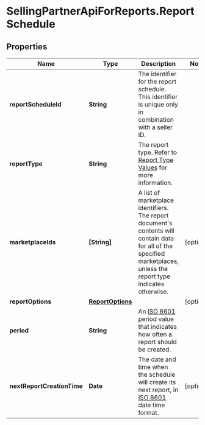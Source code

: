 # SellingPartnerApiForReports.ReportSchedule

## Properties
Name | Type | Description | Notes
------------ | ------------- | ------------- | -------------
**reportScheduleId** | **String** | The identifier for the report schedule. This identifier is unique only in combination with a seller ID. | 
**reportType** | **String** | The report type. Refer to [Report Type Values](https://developer-docs.amazon.com/sp-api/docs/report-type-values) for more information. | 
**marketplaceIds** | **[String]** | A list of marketplace identifiers. The report document's contents will contain data for all of the specified marketplaces, unless the report type indicates otherwise. | [optional] 
**reportOptions** | [**ReportOptions**](ReportOptions.md) |  | [optional] 
**period** | **String** | An <a href='https://developer-docs.amazon.com/sp-api/docs/iso-8601'>ISO 8601</a> period value that indicates how often a report should be created. | 
**nextReportCreationTime** | **Date** | The date and time when the schedule will create its next report, in <a href='https://developer-docs.amazon.com/sp-api/docs/iso-8601'>ISO 8601</a> date time format. | [optional] 


